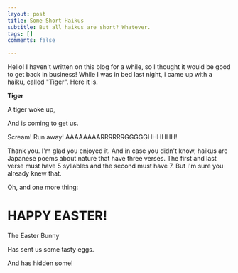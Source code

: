 ```yaml
---
layout: post
title: Some Short Haikus
subtitle: But all haikus are short? Whatever.
tags: []
comments: false

---
```

Hello! I haven't written on this blog for a while, so I thought it would be good to get back in business! While I was in bed last night, i came up with a haiku, called "Tiger". Here it is.

**Tiger**

A tiger woke up,

And is coming to get us.

Scream! Run away! AAAAAAAARRRRRRGGGGGHHHHHH!

Thank you. I'm glad you enjoyed it. And in case you didn't know, haikus are Japanese poems about nature that have three verses. The first and last verse must have 5 syllables and the second must have 7. But I'm sure you already knew that.

Oh, and one more thing:

# HAPPY EASTER!

The Easter Bunny

Has sent us some tasty eggs.

And has hidden some!